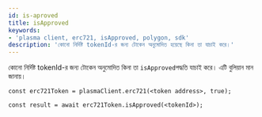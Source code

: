 ```yaml
---
id: is-aproved
title: isApproved
keywords:
- 'plasma client, erc721, isApproved, polygon, sdk'
description: 'কোনো নির্দিষ্ট tokenId-র জন্য টোকেন অনুমোদিত হয়েছে কিনা তা যাচাই করে।'
---
```


কোনো নির্দিষ্ট tokenId-র জন্য টোকেন অনুমোদিত কিনা তা `isApproved`পদ্ধতি যাচাই করে। এটি বুলিয়ান মান জানায়।

```
const erc721Token = plasmaClient.erc721(<token address>, true);

const result = await erc721Token.isApproved(<tokenId>);

```
